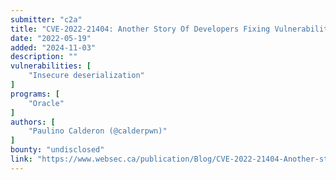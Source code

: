 ```yaml
---
submitter: "c2a"
title: "CVE-2022-21404: Another Story Of Developers Fixing Vulnerabilities Unknowingly Because Of CodeQL"
date: "2022-05-19"
added: "2024-11-03"
description: ""
vulnerabilities: [
    "Insecure deserialization"
]
programs: [
    "Oracle"
]
authors: [
    "Paulino Calderon (@calderpwn)"
]
bounty: "undisclosed"
link: "https://www.websec.ca/publication/Blog/CVE-2022-21404-Another-story-of-developers-fixing-vulnerabilities-unknowingly-because-of-CodeQL"
---
```




